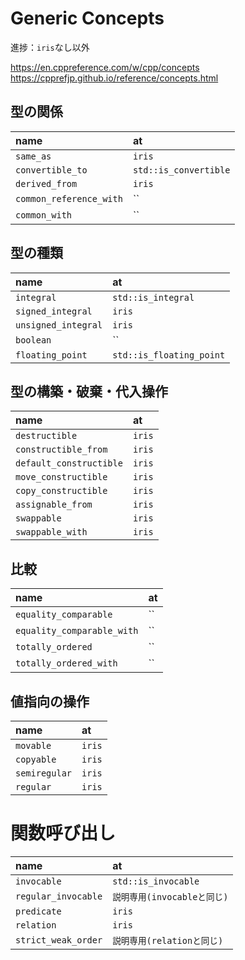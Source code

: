 # Generic Concepts
進捗：`iris`なし以外

https://en.cppreference.com/w/cpp/concepts
https://cpprefjp.github.io/reference/concepts.html

## 型の関係
|name|at|
|:--|:--|
|`same_as`|`iris`|
|`convertible_to`|`std::is_convertible`|
|`derived_from`|`iris`|
|`common_reference_with`|``|
|`common_with`|``|

## 型の種類
|name|at|
|:--|:--|
|`integral`|`std::is_integral`|
|`signed_integral`|`iris`|
|`unsigned_integral`|`iris`|
|`boolean`|``|
|`floating_point`|`std::is_floating_point`|

## 型の構築・破棄・代入操作
|name|at|
|:--|:--|
|`destructible`|`iris`|
|`constructible_from`|`iris`|
|`default_constructible`|`iris`|
|`move_constructible`|`iris`|
|`copy_constructible`|`iris`|
|`assignable_from`|`iris`|
|`swappable`|`iris`|
|`swappable_with`|`iris`|

## 比較
|name|at|
|:--|:--|
|`equality_comparable`|``|
|`equality_comparable_with`|``|
|`totally_ordered`|``|
|`totally_ordered_with`|``|

## 値指向の操作
|name|at|
|:--|:--|
|`movable`|`iris`|
|`copyable`|`iris`|
|`semiregular`|`iris`|
|`regular`|`iris`|

# 関数呼び出し
|name|at|
|:--|:--|
|`invocable`|`std::is_invocable`|
|`regular_invocable`|`説明専用(invocableと同じ)`|
|`predicate`|`iris`|
|`relation`|`iris`|
|`strict_weak_order`|`説明専用(relationと同じ)`|
